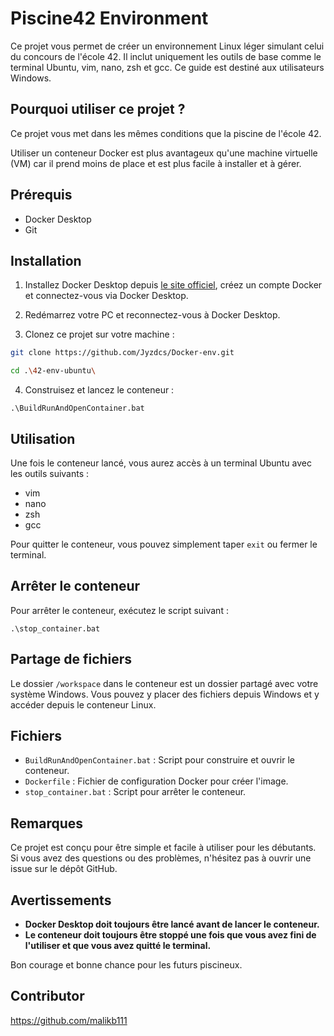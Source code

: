 # Piscine42 Environment

Ce projet vous permet de créer un environnement Linux léger simulant celui du concours de l'école 42. Il inclut uniquement les outils de base comme le terminal Ubuntu, vim, nano, zsh et gcc. Ce guide est destiné aux utilisateurs Windows.

## Pourquoi utiliser ce projet ?

Ce projet vous met dans les mêmes conditions que la piscine de l'école 42.

Utiliser un conteneur Docker est plus avantageux qu'une machine virtuelle (VM) car il prend moins de place et est plus facile à installer et à gérer.

## Prérequis

- Docker Desktop
- Git

## Installation

1. Installez Docker Desktop depuis [le site officiel](https://www.docker.com/products/docker-desktop), créez un compte Docker et connectez-vous via Docker Desktop.

2. Redémarrez votre PC et reconnectez-vous à Docker Desktop.

3. Clonez ce projet sur votre machine :

```bash 
git clone https://github.com/Jyzdcs/Docker-env.git

cd .\42-env-ubuntu\
```

4. Construisez et lancez le conteneur :
```
.\BuildRunAndOpenContainer.bat
```

## Utilisation

Une fois le conteneur lancé, vous aurez accès à un terminal Ubuntu avec les outils suivants :
- vim
- nano
- zsh
- gcc

Pour quitter le conteneur, vous pouvez simplement taper `exit` ou fermer le terminal.

## Arrêter le conteneur

Pour arrêter le conteneur, exécutez le script suivant :

```
.\stop_container.bat
```


## Partage de fichiers

Le dossier `/workspace` dans le conteneur est un dossier partagé avec votre système Windows. Vous pouvez y placer des fichiers depuis Windows et y accéder depuis le conteneur Linux.

## Fichiers

- `BuildRunAndOpenContainer.bat` : Script pour construire et ouvrir le conteneur.
- `Dockerfile` : Fichier de configuration Docker pour créer l'image.
- `stop_container.bat` : Script pour arrêter le conteneur.

## Remarques

Ce projet est conçu pour être simple et facile à utiliser pour les débutants. Si vous avez des questions ou des problèmes, n'hésitez pas à ouvrir une issue sur le dépôt GitHub.

## Avertissements

- **Docker Desktop doit toujours être lancé avant de lancer le conteneur.**
- **Le conteneur doit toujours être stoppé une fois que vous avez fini de l'utiliser et que vous avez quitté le terminal.**

Bon courage et bonne chance pour les futurs piscineux.

## Contributor

https://github.com/malikb111
